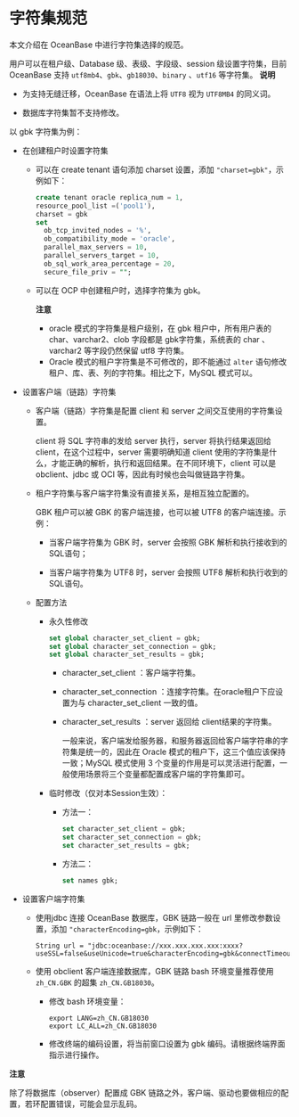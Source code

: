 字符集规范 
==========================

本文介绍在 OceanBase 中进行字符集选择的规范。

用户可以在租户级、Database 级、表级、字段级、session 级设置字符集，目前 OceanBase 支持 `utf8mb4`、`gbk`、`gb18030`、`binary` 、`utf16` 等字符集。
**说明**



* 为支持无缝迁移，OceanBase 在语法上将 `UTF8` 视为 `UTF8MB4` 的同义词。

  

* 数据库字符集暂不支持修改。

  




以 gbk 字符集为例：

* 在创建租户时设置字符集

  * 可以在 create tenant 语句添加 charset 设置，添加 `"charset=gbk"`，示例如下：

    ```sql
    create tenant oracle replica_num = 1,
    resource_pool_list =('pool1'),
    charset = gbk
    set
      ob_tcp_invited_nodes = '%',
      ob_compatibility_mode = 'oracle',
      parallel_max_servers = 10,
      parallel_servers_target = 10,
      ob_sql_work_area_percentage = 20,
      secure_file_priv = "";
    ```

    
  
  * 可以在 OCP 中创建租户时，选择字符集为 gbk。

    **注意**

    
    * oracle 模式的字符集是租户级别，在 gbk 租户中，所有用户表的 char、varchar2、clob 字段都是 gbk字符集，系统表的 char 、varchar2 等字段仍然保留 utf8 字符集。

      
    

    
    <!-- -->

    * Oracle 模式的租户字符集是不可修改的，即不能通过 `alter` 语句修改租户、库、表、列的字符集。相比之下，MySQL 模式可以。

      
    

    
    
  

  

* 设置客户端（链路）字符集

  * 客户端（链路）字符集是配置 client 和 server 之间交互使用的字符集设置。

    client 将 SQL 字符串的发给 server 执行，server 将执行结果返回给 client，在这个过程中，server 需要明确知道 client 使用的字符集是什么，才能正确的解析，执行和返回结果。在不同环境下，client 可以是 obclient、jdbc 或 OCI 等，因此有时候也会叫做链路字符集。
    
  
  * 租户字符集与客户端字符集没有直接关系，是相互独立配置的。

    GBK 租户可以被 GBK 的客户端连接，也可以被 UTF8 的客户端连接。示例：
    * 当客户端字符集为 GBK 时，server 会按照 GBK 解析和执行接收到的 SQL语句；

      
    
    * 当客户端字符集为 UTF8 时，server 会按照 UTF8 解析和执行收到的 SQL语句。

      
    

    
  
  * 配置方法

    * 永久性修改

      ```sql
      set global character_set_client = gbk;
      set global character_set_connection = gbk;
      set global character_set_results = gbk;
      ```

      
      * character_set_client ：客户端字符集。

        
      
      * character_set_connection ：连接字符集。在oracle租户下应设置为与 character_set_client 一致的值。

        
      
      * character_set_results ：server 返回给 client结果的字符集。

        一般来说，客户端发给服务器，和服务器返回给客户端字符串的字符集是统一的，因此在 Oracle 模式的租户下，这三个值应该保持一致；MySQL 模式使用 3 个变量的作用是可以灵活进行配置，一般使用场景将三个变量都配置成客户端的字符集即可。
        
      

      
    
    * 临时修改（仅对本Session生效）：

      * 方法一：

        ```sql
        set character_set_client = gbk;
        set character_set_connection = gbk;
        set character_set_results = gbk;
        ```

        
      
      * 方法二：

        ```sql
        set names gbk;
        ```

        
      

      
    

    
  

  

* 设置客户端字符集

  * 使用jdbc 连接 OceanBase 数据库，GBK 链路一般在 url 里修改参数设置，添加 `"characterEncoding=gbk`，示例如下：

    ```unknow
    String url = "jdbc:oceanbase://xxx.xxx.xxx.xxx:xxxx?useSSL=false&useUnicode=true&characterEncoding=gbk&connectTimeout=30000&rewriteBatchedStatements=true";
    ```

    
  
  * 使用 obclient 客户端连接数据库，GBK 链路 bash 环境变量推荐使用 `zh_CN.GBK` 的超集 `zh_CN.GB18030`。

    * 修改 bash 环境变量：

      ```unknow
      export LANG=zh_CN.GB18030
      export LC_ALL=zh_CN.GB18030
      ```

      
    
    * 修改终端的编码设置，将当前窗口设置为 gbk 编码。请根据终端界面指示进行操作。

      
    

    
  

  



**注意**



除了将数据库（observer）配置成 GBK 链路之外，客户端、驱动也要做相应的配置，若环配置错误，可能会显示乱码。

